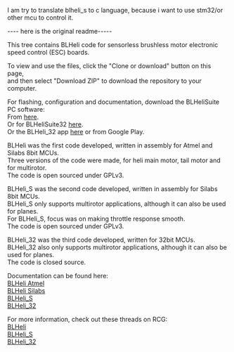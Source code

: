 
I am try to translate  blheli_s to c language, because i want to use stm32/or other mcu to control it.




----  here is the original readme-----


This tree contains BLHeli code for sensorless brushless motor electronic speed control (ESC) boards.  
  
To view and use the files, click the "Clone or download" button on this page,  
and then select "Download ZIP" to download the repository to your computer.  
  
For flashing, configuration and documentation, download the BLHeliSuite PC software:  
From [here](https://www.mediafire.com/folder/dx6kfaasyo24l/BLHeliSuite).  
Or for BLHeliSuite32 [here](https://github.com/bitdump/BLHeli/releases).  
Or the BLHeli_32 app [here](https://github.com/bitdump/BLHeli/tree/master/BLHeli_32%20ARM/BLHeli_32%20Android%20APP) or from Google Play.  
  
BLHeli was the first code developed, written in assembly for Atmel and Silabs 8bit MCUs.  
Three versions of the code were made, for heli main motor, tail motor and for multirotor.  
The code is open sourced under GPLv3.  

BLHeli_S was the second code developed, written in assembly for Silabs 8bit MCUs.  
BLHeli_S only supports multirotor applications, although it can also be used for planes.  
For BLHeli_S, focus was on making throttle response smooth.  
The code is open sourced under GPLv3.  

BLHeli_32 was the third code developed, written for 32bit MCUs.  
BLHeli_32 also only supports multirotor applications, although it can also be used for planes.  
The code is closed source.  

Documentation can be found here:  
[BLHeli Atmel](https://github.com/bitdump/BLHeli/blob/master/Atmel/BLHeli%20manual%20Atmel%20Rev14.x.pdf)  
[BLHeli Silabs](https://github.com/bitdump/BLHeli/blob/master/SiLabs/BLHeli%20manual%20SiLabs%20Rev14.x.pdf)  
[BLHeli_S](https://github.com/bitdump/BLHeli/blob/master/BLHeli_S%20SiLabs/BLHeli_S%20manual%20SiLabs%20Rev16.x.pdf)  
[BLHeli_32](https://github.com/bitdump/BLHeli/blob/master/BLHeli_32%20ARM/BLHeli_32%20manual%20ARM%20Rev32.x.pdf)  

For more information, check out these threads on RCG:  
[BLHeli](http://www.rcgroups.com/forums/showthread.php?t=2136895)  
[BLHeli_S](https://www.rcgroups.com/forums/showthread.php?2640796)  
[BLHeli_32](https://www.rcgroups.com/forums/showthread.php?2864611)  

